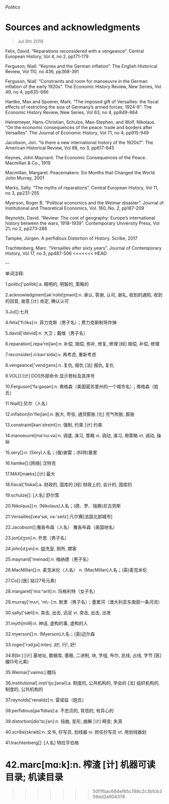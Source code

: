 ###### Politics
# Sources and acknowledgments 
> Jul 6th 2019 
Felix, David. “Reparations reconsidered with a vengeance”. Central European History, Vol 4, no 2, pp171-179 
Ferguson, Niall. “Keynes and the German inflation”. The English Historical Review, Vol 110, no 436, pp368-391 
Ferguson, Niall. “Constraints and room for manoeuvre in the German inflation of the early 1920s”. The Economic History Review, New Series, Vol 49, no 4, pp635-666 
Hantke, Max and Spoerer, Mark. “The imposed gift of Versailles: the fiscal effects of restricting the size of Germany’s armed forces, 1924-9”. The Economic History Review, New Series, Vol 63, no 4, pp849-864 
Heinemeyer, Hans-Christian, Schulze, Max-Stephen, and Wolf, Nikolaus. “On the economic consequences of the peace: trade and borders after Versailles”. The Journal of Economic History, Vol 71, no 4, pp915-949 
Jacobson, Jon. “Is there a new international history of the 1920s?”. The American Historical Review, Vol 88, no 3, pp617-645 
Keynes, John Maynard. The Economic Consequences of the Peace. Macmillan & Co., 1919 
Macmillan, Margaret. Peacemakers: Six Months that Changed the World. John Murray, 2001 
Marks, Sally. “The myths of reparations”. Central European History, Vol 11, no 3, pp231-255 
Myerson, Roger B. “Political economics and the Weimar disaster”. Journal of Institutional and Theoretical Economics, Vol. 160, No. 2, pp187-209 
Reynolds, David. “Review: The cost of geography: Europe’s international history between the wars, 1918-1939”. Contemporary University Press, Vol 21, no 2, pp273-286 
Tampke, Jürgen. A perfidious Distortion of History. Scribe, 2017 
Trachtenberg, Marc. “Versailles after sixty years”. Journal of Contemporary History, Vol 17, no 3, pp487-506 
<<<<<<< HEAD
-- 
 单词注释:
1.politic['pɒlitik]:a. 精明的, 明智的, 策略的 
2.acknowledgment[әk'nɔlidʒmәnt]:n. 承认, 答谢, 认可, 谢礼, 收到的通知, 收到的回音, 谢意 [计] 肯定, 确认认可 
3.Jul[]:七月 
4.felix['fi:liks]:n. 菲力克斯（男子名）；费力克斯制导炸弹 
5.david['deivid]:n. 大卫；戴维（男子名） 
6.reparation[.repә'reiʃәn]:n. 补偿, 赔偿, 弥补, 修复, 修理 [经] 赔偿, 补偿, 修理 
7.reconsider[.ri:kәn'sidә]:v. 再考虑, 重新考虑 
8.vengeance['vendʒәns]:n. 复仇, 报仇 [法] 报仇, 复仇 
9.VOL[]:[计] DOS外部命令:显示卷标及其序号 
10.Ferguson['fə:ɡəsən]:n. 弗格森（美国密苏里州的一个城市名）；弗格森（姓氏） 
11.Niall[]:尼尔（人名） 
12.inflation[in'fleiʃәn]:n. 胀大, 夸张, 通货膨胀 [化] 充气吹胀; 膨胀 
13.constraint[kәn'streint]:n. 强制, 约束 [计] 约束 
14.manoeuvre[mә'nu:vә]:n. 调遣, 演习, 策略 vi. 调动, 演习, 用策略 vt. 调动, 操纵 
15.sery[]:n. (Sery)人名；(俄)谢雷；(科特)塞里 
16.hantke[]:[网络] 汉特克 
17.MAX[mæks]:[计] 最大 
18.fiscal['fiskәl]:a. 财政的, 国库的 [经] 财政上的, 会计的, 国库的 
19.schulze[]: [人名] 舒尔策 
20.Nikolaus[]:n. (Nikolaus)人名；(德、罗、瑞典)尼古劳斯 
21.Versailles[veә'sai, vә:'seilz]:凡尔赛[法国北部城市] 
22.Jacobson[]:雅各布森（人名） 雅各布森（美国地名） 
23.jon[dʒɔn]:n. 乔恩（男子名） 
24.john[dʒɔn]:n. 盥洗室, 厕所, 嫖客 
25.maynard['meinәd]:n. 梅纳德（男子名） 
26.MacMillan[]:n. 麦克米伦（人名） n. (MacMillan)人名；(英)麦克米伦 
27.Co[]:[医] 钴(27号元素) 
28.margaret['mɑ:^әrit]:n. 玛格利特（女子名） 
29.murray['mʌri, 'm\\:-]:n. 默里（男子名）；墨累河（澳大利亚东南部一条河流） 
30.sally['sæli]:n. 突击, 出击, 远足 vi. 突击, 出击, 出发 
31.myth[miθ]:n. 神话, 虚构的事, 虚构的人 
32.myerson[]:n. (Myerson)人名；(英)迈尔森 
33.roger['rɔdʒә]:interj. 对!, 行!, 好! 
34.B[bi:]:[计] 基地址, 数据库, 基极, 二进制, 块, 字组, 布尔, 总线, 占线, 字节 [医] 硼(5号元素) 
35.Weimar['vaimɑ:]:魏玛 
36.institutional[.insti'tju:ʃәnәl]:a. 制度的, 公共机构的, 学会的 [法] 组织机构的, 制度的, 公共机构的 
37.reynolds['renәldz]:n. 雷诺兹（姓氏） 
38.perfidious[pә'fidiәs]:a. 不忠贞的, 背信的, 有异心的 
39.distortion[dis'tɒ:ʃәn]:n. 扭曲, 变形, 曲解 [计] 畸变; 失真 
40.scribe[skraib]:n. 文书, 抄写员, 划线器 vi. 担任抄写员 vt. 用划线器划 
41.trachtenberg[]: [人名] 特拉亨伯格 
42.marc[mɑ:k]:n. 榨渣 [计] 机器可读目录; 机读目录 
=======
>>>>>>> 50f1fbac684ef65c788c2c3b1cb359dd2a904378
